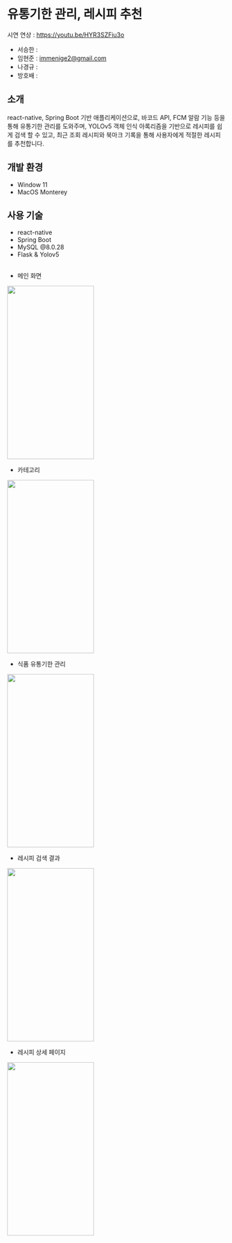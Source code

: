 # 유통기한 관리, 레시피 추천

시연 연상 : https://youtu.be/HYR3SZFiu3o


- 서승한 : 
- 임현준 : immenige2@gmail.com
- 나경규 : 
- 방호배 :  


## 소개
react-native, Spring Boot 기반 애플리케이션으로, 
바코드 API, FCM 알람 기능 등을 통해 유통기한 관리를 도와주며, 
YOLOv5 객체 인식 아록리즘을 기반으로 레시피를 쉽게 검색 할 수 있고,
최근 조회 레시피와 북마크 기록을 통해 사용자에게 적절한 레시피를 추천합니다.

## 개발 환경
- Window 11
- MacOS Monterey

## 사용 기술
- react-native
- Spring Boot
- MySQL @8.0.28
- Flask & Yolov5

## 

- 메인 화면
<img src = "https://user-images.githubusercontent.com/46296688/177089683-f97d45d4-0c9c-484c-8897-0abe7034ea56.png" width = 200 height = 400/>

- 카테고리
<img src = "https://user-images.githubusercontent.com/46296688/177089707-5f54f0ec-b876-470c-88db-6e89c85431dc.png" width = 200 height = 400/>

- 식품 유통기한 관리
<img src = "https://user-images.githubusercontent.com/46296688/177089488-a968b133-2a9c-4a8f-83aa-8d3e15592e58.png" width = 200 height = 400/>

- 레시피 검색 결과
<img src = "https://user-images.githubusercontent.com/46296688/177087390-096a3c48-4b15-4548-a10f-73cb42f05a6b.png" width=200 height=400/>

- 레시피 상세 페이지
<img src = "https://user-images.githubusercontent.com/46296688/177089133-cedd2aa3-7fd5-4791-9a90-12ee4646d6d2.png" width = 200 height = 400/>



